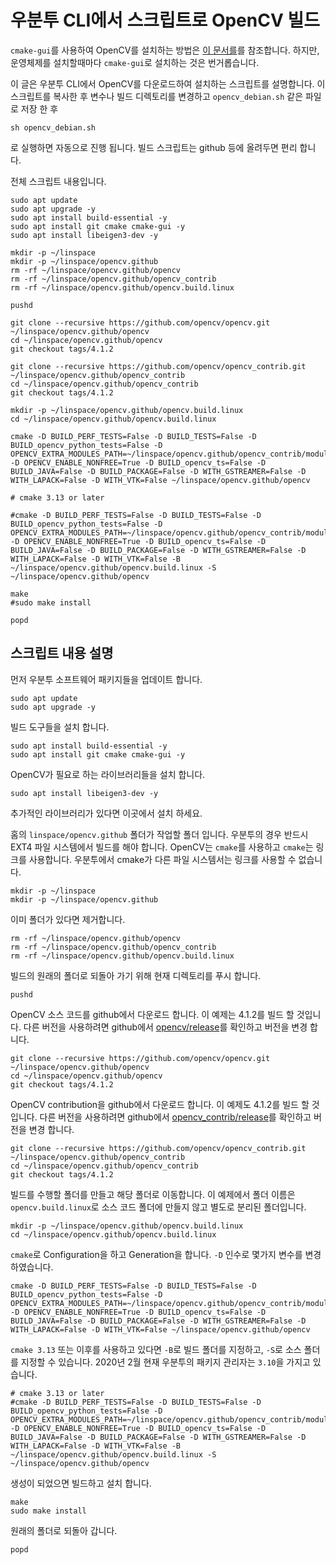 # 우분투 CLI에서 스크립트로 OpenCV 빌드

`cmake-gui`를 사용하여 OpenCV를 설치하는 방법은 [이 문서를](build_opencv_with_cmake.md)를 참조합니다. 하지만, 운영체제를 설치할때마다 `cmake-gui`로 설치하는 것은 번거롭습니다.

이 글은 우분투 CLI에서 OpenCV를 다운로드하여 설치하는 스크립트를 설명합니다. 이 스크립트를 복사한 후 변수나 빌드 디렉토리를 변경하고 `opencv_debian.sh` 같은 파일로 저장 한 후

```
sh opencv_debian.sh
```

로 실행하면 자동으로 진행 됩니다. 빌드 스크립트는 github 등에 올려두면 편리 합니다.

전체 스크립트 내용입니다.

```
sudo apt update
sudo apt upgrade -y
sudo apt install build-essential -y
sudo apt install git cmake cmake-gui -y
sudo apt install libeigen3-dev -y

mkdir -p ~/linspace
mkdir -p ~/linspace/opencv.github
rm -rf ~/linspace/opencv.github/opencv
rm -rf ~/linspace/opencv.github/opencv_contrib
rm -rf ~/linspace/opencv.github/opencv.build.linux

pushd

git clone --recursive https://github.com/opencv/opencv.git ~/linspace/opencv.github/opencv
cd ~/linspace/opencv.github/opencv
git checkout tags/4.1.2

git clone --recursive https://github.com/opencv/opencv_contrib.git ~/linspace/opencv.github/opencv_contrib
cd ~/linspace/opencv.github/opencv_contrib
git checkout tags/4.1.2

mkdir -p ~/linspace/opencv.github/opencv.build.linux
cd ~/linspace/opencv.github/opencv.build.linux

cmake -D BUILD_PERF_TESTS=False -D BUILD_TESTS=False -D BUILD_opencv_python_tests=False -D OPENCV_EXTRA_MODULES_PATH=~/linspace/opencv.github/opencv_contrib/modules -D OPENCV_ENABLE_NONFREE=True -D BUILD_opencv_ts=False -D BUILD_JAVA=False -D BUILD_PACKAGE=False -D WITH_GSTREAMER=False -D WITH_LAPACK=False -D WITH_VTK=False ~/linspace/opencv.github/opencv

# cmake 3.13 or later

#cmake -D BUILD_PERF_TESTS=False -D BUILD_TESTS=False -D BUILD_opencv_python_tests=False -D OPENCV_EXTRA_MODULES_PATH=~/linspace/opencv.github/opencv_contrib/modules -D OPENCV_ENABLE_NONFREE=True -D BUILD_opencv_ts=False -D BUILD_JAVA=False -D BUILD_PACKAGE=False -D WITH_GSTREAMER=False -D WITH_LAPACK=False -D WITH_VTK=False -B ~/linspace/opencv.github/opencv.build.linux -S ~/linspace/opencv.github/opencv

make
#sudo make install

popd
```

## 스크립트 내용 설명

먼저 우분투 소프트웨어 패키지들을 업데이트 합니다.

```
sudo apt update
sudo apt upgrade -y
```

빌드 도구들을 설치 합니다.

```
sudo apt install build-essential -y
sudo apt install git cmake cmake-gui -y
```

OpenCV가 필요로 하는 라이브러리들을 설치 합니다.

```
sudo apt install libeigen3-dev -y
```

추가적인 라이브러리가 있다면 이곳에서 설치 하세요.

홈의 `linspace/opencv.github` 폴더가 작업할 폴더 입니다. 우분투의 경우 반드시 EXT4 파일 시스템에서 빌드를 해야 합니다. OpenCV는 `cmake`를 사용하고 `cmake`는 링크를 사용합니다. 우분투에서 cmake가 다른 파일 시스템서는 링크를 사용할 수 없습니다.

```
mkdir -p ~/linspace
mkdir -p ~/linspace/opencv.github
```

이미 폴더가 있다면 제거합니다.

```
rm -rf ~/linspace/opencv.github/opencv
rm -rf ~/linspace/opencv.github/opencv_contrib
rm -rf ~/linspace/opencv.github/opencv.build.linux
```

빌드의 원래의 폴더로 되돌아 가기 위해 현재 디렉토리를 푸시 합니다.

```
pushd
```

OpenCV 소스 코드를 github에서 다운로드 합니다. 이 예제는 4.1.2를 빌드 할 것입니다. 다른 버전을 사용하려면 github에서 [opencv/release](https://github.com/opencv/opencv/releases)를 확인하고 버전을 변경 합니다.

```
git clone --recursive https://github.com/opencv/opencv.git ~/linspace/opencv.github/opencv
cd ~/linspace/opencv.github/opencv
git checkout tags/4.1.2
```

OpenCV contribution을 github에서 다운로드 합니다. 이 예제도 4.1.2를 빌드 할 것입니다. 다른 버전을 사용하려면 github에서 [opencv_contrib/release](https://github.com/opencv/opencv_contrib/releases)를 확인하고 버전을 변경 합니다.

```
git clone --recursive https://github.com/opencv/opencv_contrib.git ~/linspace/opencv.github/opencv_contrib
cd ~/linspace/opencv.github/opencv_contrib
git checkout tags/4.1.2
```

빌드를 수행할 폴더를 만들고 해당 폴더로 이동합니다. 이 예제에서 폴더 이름은 `opencv.build.linux`로 소스 코드 폴더에 만들지 않고 별도로 분리된 폴더입니다.

```
mkdir -p ~/linspace/opencv.github/opencv.build.linux
cd ~/linspace/opencv.github/opencv.build.linux
```

`cmake`로 Configuration을 하고 Generation을 합니다. `-D`  인수로 몇가지 변수를 변경 하였습니다.

```
cmake -D BUILD_PERF_TESTS=False -D BUILD_TESTS=False -D BUILD_opencv_python_tests=False -D OPENCV_EXTRA_MODULES_PATH=~/linspace/opencv.github/opencv_contrib/modules -D OPENCV_ENABLE_NONFREE=True -D BUILD_opencv_ts=False -D BUILD_JAVA=False -D BUILD_PACKAGE=False -D WITH_GSTREAMER=False -D WITH_LAPACK=False -D WITH_VTK=False ~/linspace/opencv.github/opencv
```

`cmake 3.13` 또는 이후를 사용하고 있다면 `-B`로 빌드 폴더를 지정하고, `-S`로 소스 폴더를 지정할 수 있습니다. 2020년 2월 현재 우분투의 패키지 관리자는 `3.10`을 가지고 있습니다.

```
# cmake 3.13 or later
#cmake -D BUILD_PERF_TESTS=False -D BUILD_TESTS=False -D BUILD_opencv_python_tests=False -D OPENCV_EXTRA_MODULES_PATH=~/linspace/opencv.github/opencv_contrib/modules -D OPENCV_ENABLE_NONFREE=True -D BUILD_opencv_ts=False -D BUILD_JAVA=False -D BUILD_PACKAGE=False -D WITH_GSTREAMER=False -D WITH_LAPACK=False -D WITH_VTK=False -B ~/linspace/opencv.github/opencv.build.linux -S ~/linspace/opencv.github/opencv
```

생성이 되었으면 빌드하고 설치 합니다.

```
make
sudo make install
```

원래의 폴더로 되돌아 갑니다.

```
popd
```





